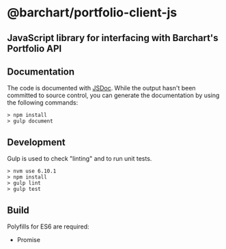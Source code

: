 # @barchart/portfolio-client-js
## JavaScript library for interfacing with Barchart's Portfolio API

## Documentation

The code is documented with [JSDoc](http://usejsdoc.org/). While the output hasn't been committed to source control, you can generate the documentation by using the following commands:

    > npm install
    > gulp document


## Development

Gulp is used to check "linting" and to run unit tests.

    > nvm use 6.10.1
    > npm install
    > gulp lint
    > gulp test


## Build

Polyfills for ES6 are required:

* Promise